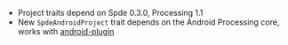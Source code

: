 * Project traits depend on Spde 0.3.0, Processing 1.1
* New `SpdeAndroidProject` trait depends on the Android Processing core, works with [android-plugin][ap]

[ap]: http://github.com/jberkel/android-plugin
